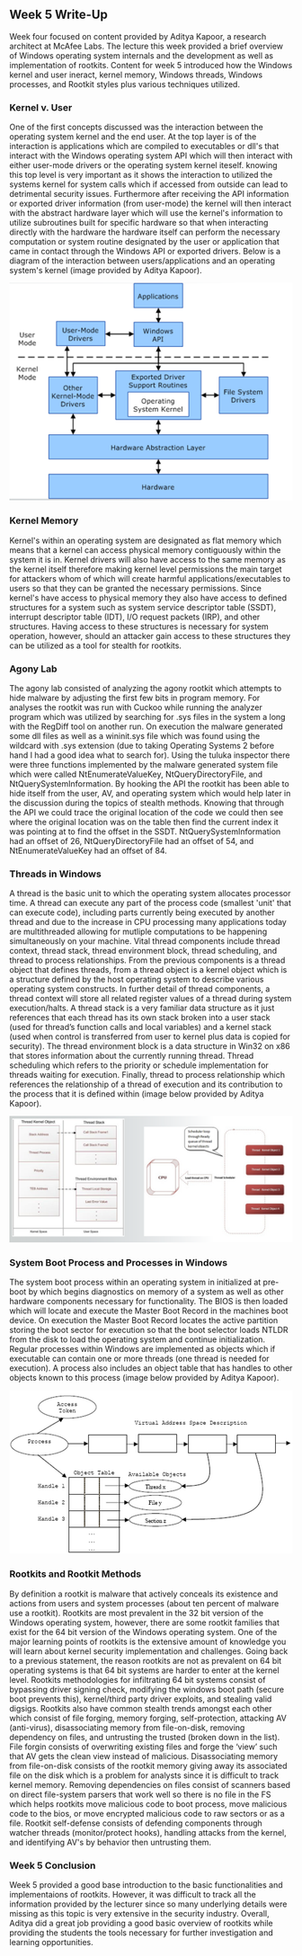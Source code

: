 ## Week 5 Write-Up
Week four focused on content provided by Aditya Kapoor, a research architect at McAfee Labs. The lecture this week provided a brief overview of Windows operating system internals and the development as well as implementation of rootkits. Content for week 5 introduced how the Windows kernel and user ineract, kernel memory, Windows threads, Windows processes, and Rootkit styles plus various techniques utilized. 

### Kernel v. User
One of the first concepts discussed was the interaction between the operating system kernel and the end user. At the top layer is of the interaction is applications which are compiled to executables or dll's that interact with the Windows operating system API which will then interact with either user-mode drivers or the operating system kernel iteself. knowing this top level is very important as it shows the interaction to utilized the systems kernel for system calls which if accessed from outside can lead to detrimental security issues. Furthermore after receiving the API information or exported driver information (from user-mode) the kernel will then interact with the abstract hardware layer which will use the kernel's information to utilize subroutines built for specific hardware so that when interacting directly with the hardware the hardware itself can perform the necessary computation or system routine designated by the user or application that came in contact through the Windows API or exported drivers. Below is a diagram of the interaction between users/applications and an operating system's kernel (image provided by Aditya Kapoor).

<img src="KernelvUser.png" alt="" class="inline"/>


### Kernel Memory
Kernel's within an operating system are designated as flat memory which means that a kernel can access physical memory contiguously within the system it is in. Kernel drivers will also have access to the same memory as the kernel itself therefore making kernel level permissions the main target for attackers whom of which will create harmful applications/executables to users so that they can be granted the necessary permissions. Since kernel's have access to physical memory they also have access to defined structures for a system such as system service descriptor table (SSDT), interrupt descriptor table (IDT), I/O request packets (IRP), and other structures. Having access to these structures is necessary for system operation, however, should an attacker gain access to these structures they can be utilized as a tool for stealth for rootkits. 

### Agony Lab
The agony lab consisted of analyzing the agony rootkit which attempts to hide malware by adjusting the first few bits in program memory. For analyses the rootkit was run with Cuckoo while running the analyzer program which was utilized by searching for .sys files in the system a long with the RegDiff tool on another run. On execution the malware generated some dll files as well as a wininit.sys file which was found using the wildcard with .sys extension (due to taking Operating Systems 2 before hand I had a good idea what to search for). Using the tuluka inspector there were three functions implemented by the malware generated system file which were called NtEnumerateValueKey, NtQueryDirectoryFile, and NtQuerySystemInformation. By hooking the API the rootkit has been able to hide itself from the user, AV, and operating system which would help later in the discussion during the topics of stealth methods. Knowing that through the API we could trace the original location of the code we could then see where the original location was on the table then find the current index it was pointing at to find the offset in the SSDT. NtQuerySystemInformation had an offset of 26, NtQueryDirectoryFile had an offset of 54, and NtEnumerateValueKey had an offset of 84.  

### Threads in Windows
A thread is the basic unit to which the operating system allocates processor time. A thread can execute any part of the process code (smallest 'unit' that can execute code), including parts currently being executed by another thread and due to the increase in CPU processing many applications today are multithreaded allowing for mutliple computations to be happening simultaneously on your machine. Vital thread components include thread context, thread stack, thread environment block, thread scheduling, and thread to process relationships. From the previous components is a thread object that defines threads, from a thread object is a kernel object which is a structure defined by the host operating system to describe various operating system constructs. In further detail of thread components, a thread context will store all related register values of a thread during system execution/halts. A thread stack is a very familiar data structure as it just references that each thread has its own stack broken into a user stack (used for thread’s function calls and local variables) and a kernel stack (used when control is transferred from user to kernel plus data is copied for security). The thread environment block is a data structure in Win32 on x86 that stores information about the currently running thread. Thread scheduling which refers to the priority or schedule implementation for threads waiting for execution. Finally, thread to process relationship which references the relationship of a thread of execution and its contribution to the process that it is defined within (image below provided by Aditya Kapoor).

<img src="Thread.png" alt="" class="inline"/>


### System Boot Process and Processes in Windows
The system boot process within an operating system in initialized at pre-boot by which begins diagnostics on memory of a system as well as other hardware components necessary for functionality. The BIOS is then loaded which will locate and execute the Master Boot Record in the machines boot device. On execution the Master Boot Record locates the active partition storing the boot sector for execution so that the boot selector loads NTLDR from the disk to load the operating system and continue initialization. Regular processes within Windows are implemented as objects which if executable can contain one or more threads (one thread is needed for execution). A process also includes an object table that has handles to other objects known to this process (image below provided by Aditya Kapoor). 

<img src="Process.png" alt="" class="inline"/>


### Rootkits and Rootkit Methods
By definition a rootkit is malware that actively conceals its existence and actions from users and system processes (about ten percent of malware use a rootkit). Rootkits are most prevalent in the 32 bit version of the Windows operating system, however, there are some rootkit families that exist for the 64 bit version of the Windows operating system. One of the major learning points of rootkits is the extensive amount of knowledge you will learn about kernel security implementation and challenges. Going back to a previous statement, the reason rootkits are not as prevalent on 64 bit operating systems is that 64 bit systems are harder to enter at the kernel level. Rootkits methodologies for infiltrating 64 bit systems consist of bypassing driver signing check, modifying the windows boot path (secure boot prevents this), kernel/third party driver exploits, and stealing valid digsigs. Rootkits also have common stealth trends amongst each other which consist of file forging, memory forging, self-protection, attacking AV (anti-virus), disassociating memory from file-on-disk, removing dependency on files, and untrusting the trusted (broken down in the list). File forgin consists of overwriting existing files and forge the ‘view’ such that AV gets the clean view instead of malicious. Disassociating memory from file-on-disk consists of the rootkit memory giving away its associated file on the disk which is a problem for analysts since it is difficult to track kernel memory. Removing dependencies on files consist of scanners based on direct file-system parsers that work well so there is no file in the FS which helps rootkits move malicious code to boot process, move malicious code to the bios, or move encrypted malicious code to raw sectors or as a file. Rootkit self-defense consists of defending components through watcher threads (monitor/protect hooks), handling attacks from the kernel, and identifying AV's by behavior then untrusting them.  
 

### Week 5 Conclusion
Week 5 provided a good base introduction to the basic functionalities and implementaions of rootkits. However, it was difficult to track all the information provided by the lecturer since so many underlying details were missing as this topic is very extensive in the security industry. Overall, Aditya did a great job providing a good basic overview of rootkits while providing the students the tools necessary for further investigation and learning opportunities.  

